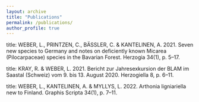 ```yaml
---
layout: archive
title: "Publications"
permalink: /publications/
author_profile: true
---
```

title: WEBER, L., PRINTZEN, C., BÄSSLER, C. & KANTELINEN, A. 2021. Seven new species to Germany and notes on 
deficiently known Micarea (Pilocarpaceae) species in the Bavarian Forest. Herzogia 34(1), p. 5–17. 

title: KRAY, R. & WEBER, L. 2021. Bericht zur Jahresexkursion der BLAM im Saastal (Schweiz) vom 9. bis 13. August 2020. Herzogiella 8, p. 6–11.

title: WEBER, L., KANTELINEN, A. & MYLLYS, L. 2022. Arthonia ligniariella new to Finland. Graphis Scripta 34(1), 
p. 7–11.
